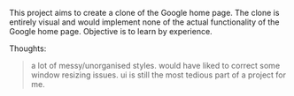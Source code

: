 This project aims to create a clone of the Google home page.
The clone is entirely visual and would implement none of the actual functionality of the Google home page.
Objective is to learn by experience.


Thoughts:

> a lot of messy/unorganised styles.
> would have liked to correct some window resizing issues.
> ui is still the most tedious part of a project for me.
